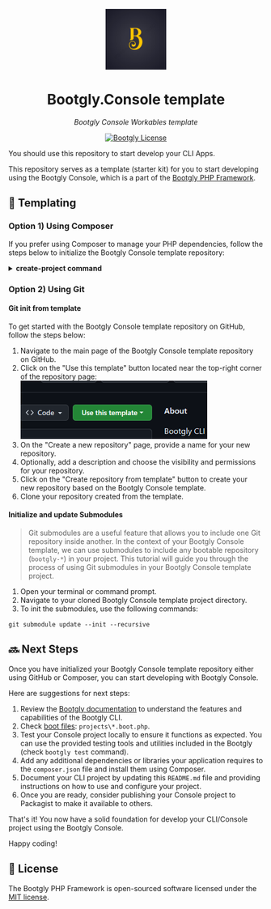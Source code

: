 <p align="center">
  <img src="https://github.com/bootgly/.github/raw/main/favicon-temp1-128.png" alt="bootgly-logo" width="120px" height="120px"/>
</p>
<h1 align="center">Bootgly.Console template</h1>
<p align="center">
  <i>Bootgly Console Workables template</i>
</p>
<p align="center">
  <a href="https://packagist.org/packages/bootgly/bootgly">
    <img alt="Bootgly License" src="https://img.shields.io/github/license/bootgly/bootgly"/>
  </a>
</p>

You should use this repository to start develop your CLI Apps.

This repository serves as a template (starter kit) for you to start developing using the Bootgly Console, which is a part of the [Bootgly PHP Framework][BOOTGLY_PHP_FRAMEWORK].

## 🧩 Templating

### Option 1) Using Composer

If you prefer using Composer to manage your PHP dependencies, follow the steps below to initialize the Bootgly Console template repository:

<details>
  <summary><b>create-project command</b></summary>

  To create a new project using the Bootgly Console template and Composer's create-project command, follow these steps:

  1. Open your terminal.
  2. Run the following command to create a new project based on the Bootgly Console template:

  ```
  composer create-project bootgly/bootgly.console bootgly.console
  ```

  Replace `bootgly.console` with the desired name of your project directory.

  **Composer will download the Bootgly Console template and its dependencies, and create the project structure for you.**
</details>

<!--
#### Option 2 - package init

1. Open your terminal or command prompt.
2. Create a new directory for your project and navigate to it:

```
mkdir my-bootgly-console-app
cd my-bootgly-console-app
```

3. Initialize a new Composer project within your directory:

```
composer init
```

4. When prompted, provide the necessary information for your project such as package name, description, author, etc.
5. After completing the initialization, open the composer.json file in a text editor.
6. Under the require section, add the following line to include the Bootgly CLI template as a dependency:

```json
"require": {
   "bootgly/bootgly.console": "1.0.0"
}
```

7. Save the changes to the composer.json file.
8. Run the following command to install the Bootgly Console template and its dependencies:

```
composer install
```
-->

### Option 2) Using Git

#### Git init from template

To get started with the Bootgly Console template repository on GitHub, follow the steps below:

1. Navigate to the main page of the Bootgly Console template repository on GitHub.
2. Click on the "Use this template" button located near the top-right corner of the repository page:
![Click on the "Use this template"](https://github.com/bootgly/.github/raw/main/screenshots/bootgly-php-framework/Bootgly.CLI-template.png)
3. On the "Create a new repository" page, provide a name for your new repository.
4. Optionally, add a description and choose the visibility and permissions for your repository.
5. Click on the "Create repository from template" button to create your new repository based on the Bootgly Console template.
6. Clone your repository created from the template.

#### Initialize and update Submodules

> Git submodules are a useful feature that allows you to include one Git repository inside another. In the context of your Bootgly Console template, we can use submodules to include any bootable repository (`bootgly-*`) in your project. This tutorial will guide you through the process of using Git submodules in your Bootgly Console template project.

1. Open your terminal or command prompt.
2. Navigate to your cloned Bootgly Console template project directory.
3. To init the submodules, use the following commands:

```
git submodule update --init --recursive
```

## 🔜 Next Steps

Once you have initialized your Bootgly Console template repository either using GitHub or Composer, you can start developing with Bootgly Console.

Here are suggestions for next steps:

1. Review the [Bootgly documentation][BOOTGLY_DOCS] to understand the features and capabilities of the Bootgly CLI.
2. Check [boot files][BOOTGLY_DOCS_BOOTSTRAP]: `projects\*.boot.php`.
3. Test your Console project locally to ensure it functions as expected. You can use the provided testing tools and utilities included in the Bootgly (check `bootgly test` command).
4. Add any additional dependencies or libraries your application requires to the `composer.json` file and install them using Composer.
5. Document your CLI project by updating this `README.md` file and providing instructions on how to use and configure your project.
6. Once you are ready, consider publishing your Console project to Packagist to make it available to others.

That's it! You now have a solid foundation for develop your CLI/Console project using the Bootgly Console.

Happy coding!

## 📃 License

The Bootgly PHP Framework is open-sourced software licensed under the [MIT license][MIT_LICENSE].


<!-- Links -->
[BOOTGLY_DOCS]: https://docs.bootgly.com
[BOOTGLY_DOCS_BOOTSTRAP]: https://docs.bootgly.com/manual/Bootgly/concepts/bootstrap-files/overview

[BOOTGLY_PHP_FRAMEWORK]: https://github.com/bootgly/bootgly

[MIT_LICENSE]: https://opensource.org/licenses/MIT
